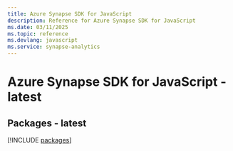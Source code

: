 ```yaml
---
title: Azure Synapse SDK for JavaScript
description: Reference for Azure Synapse SDK for JavaScript
ms.date: 03/11/2025
ms.topic: reference
ms.devlang: javascript
ms.service: synapse-analytics
---
```

# Azure Synapse SDK for JavaScript - latest
## Packages - latest
[!INCLUDE [packages](synapse-index.md)]